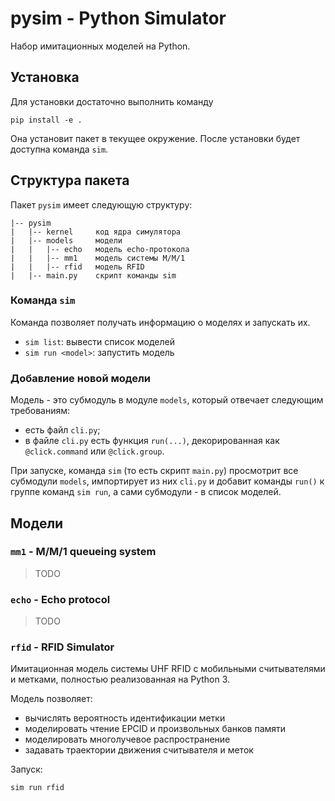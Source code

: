 # pysim - Python Simulator

Набор имитационных моделей на Python.

## Установка

Для установки достаточно выполнить команду 

```
pip install -e .
```

Она установит пакет в текущее окружение. После установки будет доступна команда `sim`.





## Структура пакета

Пакет `pysim` имеет следующую структуру:

```
|-- pysim
|   |-- kernel     код ядра симулятора
|   |-- models     модели
|   |   |-- echo   модель echo-протокола
|   |   |-- mm1    модель системы M/M/1
|   |   |-- rfid   модель RFID
|   |-- main.py    скрипт команды sim 
```

### Команда `sim`

Команда позволяет получать информацию о моделях и запускать их.

- `sim list`: вывести список моделей
- `sim run <model>`: запустить модель

### Добавление новой модели

Модель - это субмодуль в модуле `models`, который отвечает следующим требованиям:

- есть файл `cli.py`;
- в файле `cli.py` есть функция `run(...)`, декорированная как `@click.command` или `@click.group`.

При запуске, команда `sim` (то есть скрипт `main.py`) просмотрит все субмодули `models`,
импортирует из них `cli.py` и добавит команды `run()` к группе команд `sim run`, а сами субмодули -
в список моделей.





## Модели

### `mm1` - M/M/1 queueing system

> TODO

### `echo` - Echo protocol

> TODO

### `rfid` - RFID Simulator

Имитационная модель системы UHF RFID с мобильными считывателями и метками,
полностью реализованная на Python 3.

Модель позволяет:

- вычислять вероятность идентификации метки
- моделировать чтение EPCID и произвольных банков памяти
- моделировать многолучевое распространение
- задавать траектории движения считывателя и меток

Запуск:

```
sim run rfid
```
